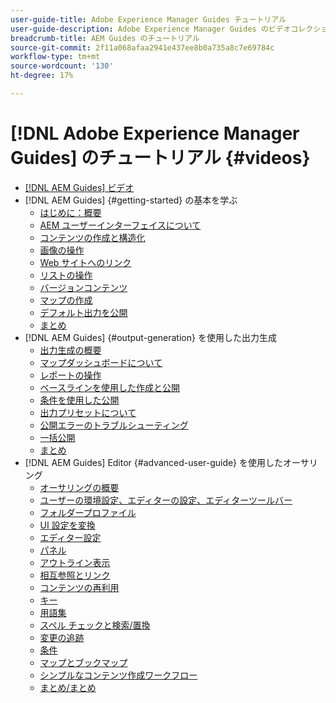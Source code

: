 ```yaml
---
user-guide-title: Adobe Experience Manager Guides チュートリアル
user-guide-description: Adobe Experience Manager Guides のビデオコレクションです。
breadcrumb-title: AEM Guides のチュートリアル
source-git-commit: 2f11a068afaa2941e437ee8b0a735a8c7e69784c
workflow-type: tm+mt
source-wordcount: '130'
ht-degree: 17%

---
```



# [!DNL Adobe Experience Manager Guides] のチュートリアル {#videos}

+ [[!DNL AEM Guides] ビデオ](overview.md)
+ [!DNL AEM Guides] {#getting-started} の基本を学ぶ
   + [はじめに：概要](./course-1/overview.md)
   + [AEM ユーザーインターフェイスについて](./course-1/understanding-the-aem-user-interface.md)
   + [コンテンツの作成と構造化](./course-1/creating-and-structuring-content.md)
   + [画像の操作](./course-1/working-with-images.md)
   + [Web サイトへのリンク](./course-1/linking-to-websites.md)
   + [リストの操作](./course-1/working-with-lists.md)
   + [バージョンコンテンツ](./course-1/versioning-content.md)
   + [マップの作成](./course-1/creating-a-map.md)
   + [デフォルト出力を公開](./course-1/publishing-default-output.md)
   + [まとめ](./course-1/recap.md)
+ [!DNL AEM Guides] {#output-generation} を使用した出力生成
   + [出力生成の概要](./course-2/overview.md)
   + [マップダッシュボードについて](./course-2/introduction-to-the-map-dashboard.md)
   + [レポートの操作](./course-2/working-with-reports.md)
   + [ベースラインを使用した作成と公開](./course-2/creating-and-publishing-with-baselines.md)
   + [条件を使用した公開](./course-2/publishing-with-conditions.md)
   + [出力プリセットについて](./course-2/output-presets.md)
   + [公開エラーのトラブルシューティング](./course-2/troubleshooting-publishing-errors.md)
   + [一括公開](./course-2/bulk-publishing.md)
   + [まとめ](./course-2/recap.md)
+ [!DNL AEM Guides] Editor {#advanced-user-guide} を使用したオーサリング
   + [オーサリングの概要](./course-3/overview.md)
   + [ユーザーの環境設定、エディターの設定、エディターツールバー](./course-3/user-settings-preferences-toolbars.md)
   + [フォルダープロファイル](./course-3/folder-profiles.md)
   + [UI 設定を変換](./course-3/conver-ui-config.md)
   + [エディター設定](./course-3/editor-configuration.md)
   + [パネル](./course-3/panels.md)
   + [アウトライン表示](./course-3/outline-view.md)
   + [相互参照とリンク](./course-3/cross-references-and-links.md)
   + [コンテンツの再利用](./course-3/content-reuse.md)
   + [キー](./course-3/keys.md)
   + [用語集](./course-3/glossary.md)
   + [スペル チェックと検索/置換](./course-3/spell-check.md)
   + [変更の追跡](./course-3/track-changes.md)
   + [条件](./course-3/conditions.md)
   + [マップとブックマップ](./course-3/maps-and-bookmaps.md)
   + [シンプルなコンテンツ作成ワークフロー](./course-3/simple-content-creation-workflows.md)
   + [まとめ/まとめ](./course-3/recap.md)